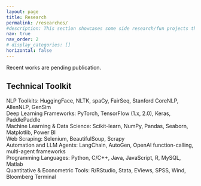 ```yaml
---
layout: page
title: Research
permalink: /researches/
#description: This section showcases some side research/fun projects that may not directly align with my main research direction, along with ongoing research and projects. Feel free to reach out if you're interested! 📩
nav: true
nav_order: 2
# display_categories: []
horizontal: false
---
```


Recent works are pending publication.


## Technical Toolkit  
NLP Toolkits: HuggingFace, NLTK, spaCy, FairSeq, Stanford CoreNLP, AllenNLP, GenSim  
Deep Learning Frameworks: PyTorch, TensorFlow (1.x, 2.0), Keras, PaddlePaddle  
Machine Learning & Data Science: Scikit-learn, NumPy, Pandas, Seaborn, Matplotlib, Power BI  
Web Scraping: Selenium, BeautifulSoup, Scrapy  
Automation and LLM Agents: LangChain, AutoGen, OpenAI function-calling, multi-agent frameworks  
Programming Languages: Python, C/C++, Java, JavaScript, R, MySQL, Matlab  
Quantitative & Econometric Tools: R/RStudio, Stata, EViews, SPSS, Wind, Bloomberg Terminal  
